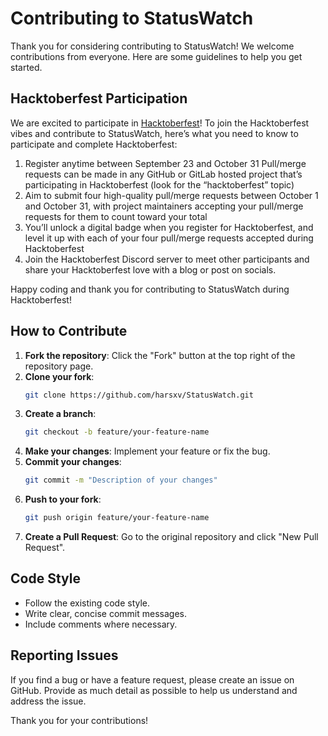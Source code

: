 # Contributing to StatusWatch
Thank you for considering contributing to StatusWatch! We welcome contributions from everyone. Here are some guidelines to help you get started.

## Hacktoberfest Participation

We are excited to participate in [Hacktoberfest](https://hacktoberfest.com)! To join the Hacktoberfest vibes and contribute to StatusWatch, here’s what you need to know to participate and complete Hacktoberfest:

1. Register anytime between September 23 and October 31
Pull/merge requests can be made in any GitHub or GitLab hosted project that’s participating in Hacktoberfest (look for the “hacktoberfest” topic)
2. Aim to submit four high-quality pull/merge requests between October 1 and October 31, with project maintainers accepting your pull/merge requests for them to count toward your total
3. You’ll unlock a digital badge when you register for Hacktoberfest, and level it up with each of your four pull/merge requests accepted during Hacktoberfest
4. Join the Hacktoberfest Discord server to meet other participants and share your Hacktoberfest love with a blog or post on socials.

Happy coding and thank you for contributing to StatusWatch during Hacktoberfest!



## How to Contribute

1. **Fork the repository**: Click the "Fork" button at the top right of the repository page.
2. **Clone your fork**: 
    ```sh
    git clone https://github.com/harsxv/StatusWatch.git
    ```
3. **Create a branch**: 
    ```sh
    git checkout -b feature/your-feature-name
    ```
4. **Make your changes**: Implement your feature or fix the bug.
5. **Commit your changes**: 
    ```sh
    git commit -m "Description of your changes"
    ```
6. **Push to your fork**: 
    ```sh
    git push origin feature/your-feature-name
    ```
7. **Create a Pull Request**: Go to the original repository and click "New Pull Request".

## Code Style

- Follow the existing code style.
- Write clear, concise commit messages.
- Include comments where necessary.

## Reporting Issues

If you find a bug or have a feature request, please create an issue on GitHub. Provide as much detail as possible to help us understand and address the issue.

Thank you for your contributions!

